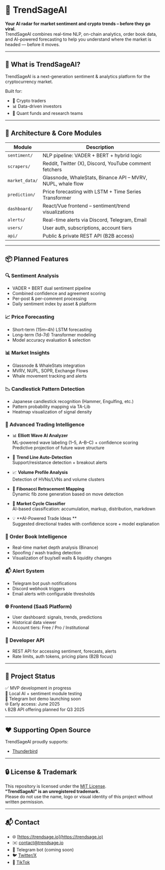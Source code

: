 # 🧠 TrendSageAI

**Your AI radar for market sentiment and crypto trends – before they go viral.**  
TrendSageAI combines real-time NLP, on-chain analytics, order book data, and AI-powered forecasting to help you understand where the market is headed — before it moves.

---

## 🚀 What is TrendSageAI?

TrendSageAI is a next-generation sentiment & analytics platform for the cryptocurrency market.

Built for:
- 🧠 Crypto traders
- 📊 Data-driven investors
- 🤖 Quant funds and research teams

---

## 🔧 Architecture & Core Modules

| Module             | Description |
|--------------------|-------------|
| `sentiment/`       | NLP pipeline: VADER + BERT + hybrid logic |
| `scrapers/`        | Reddit, Twitter (X), Discord, YouTube comment fetchers |
| `market_data/`     | Glassnode, WhaleStats, Binance API – MVRV, NUPL, whale flow |
| `prediction/`      | Price forecasting with LSTM + Time Series Transformer |
| `dashboard/`       | React/Vue frontend – sentiment/trend visualizations |
| `alerts/`          | Real-time alerts via Discord, Telegram, Email |
| `users/`           | User auth, subscriptions, account tiers |
| `api/`             | Public & private REST API (B2B access) |

---

## 📦 Planned Features

### 🔍 Sentiment Analysis
- VADER + BERT dual sentiment pipeline
- Combined confidence and agreement scoring
- Per-post & per-comment processing
- Daily sentiment index by asset & platform

### 📈 Price Forecasting
- Short-term (15m–4h) LSTM forecasting
- Long-term (1d–7d) Transformer modeling
- Model accuracy evaluation & selection

### 📊 Market Insights
- Glassnode & WhaleStats integration
- MVRV, NUPL, SOPR, Exchange Flows
- Whale movement tracking and alerts

### 📉 Candlestick Pattern Detection
- Japanese candlestick recognition (Hammer, Engulfing, etc.)
- Pattern probability mapping via TA-Lib
- Heatmap visualization of signal density

### 🧠 Advanced Trading Intelligence
- 📊 **Elliott Wave AI Analyzer**  
  ML-powered wave labeling (1–5, A–B–C) + confidence scoring  
  Predictive projection of future wave structure

- 📐 **Trend Line Auto-Detection**  
  Support/resistance detection + breakout alerts

- 📈 **Volume Profile Analysis**  
  Detection of HVNs/LVNs and volume clusters

- 🧮 **Fibonacci Retracement Mapping**  
  Dynamic fib zone generation based on move detection

- 🔄 **Market Cycle Classifier**  
  AI-based classification: accumulation, markup, distribution, markdown

- 💡 **AI-Powered Trade Ideas **  
  Suggested directional trades with confidence score + model explanation

### 📖 Order Book Intelligence
- Real-time market depth analysis (Binance)
- Spoofing / wash trading detection
- Visualization of buy/sell walls & liquidity changes

### 📬 Alert System
- Telegram bot push notifications
- Discord webhook triggers
- Email alerts with configurable thresholds

### 🌐 Frontend (SaaS Platform)
- User dashboard: signals, trends, predictions
- Historical data viewer
- Account tiers: Free / Pro / Institutional

### 🧰 Developer API
- REST API for accessing sentiment, forecasts, alerts
- Rate limits, auth tokens, pricing plans (B2B focus)

---

## 📌 Project Status

✅ MVP development in progress  
🧪 Local AI + sentiment module testing  
💬 Telegram bot demo launching soon  
🌐 Early access: June 2025  
📞 B2B API offering planned for Q3 2025

---

## ❤️ Supporting Open Source

TrendSageAI proudly supports:

- [Thunderbird](https://www.thunderbird.net)
---

## 🔒 License & Trademark

This repository is licensed under the [MIT License](LICENSE).  
**"TrendSageAI" is an unregistered trademark.**  
Please do not use the name, logo or visual identity of this project without written permission.

---

## 📬 Contact

- 🌐 [https://trendsage.io](https://trendsage.io)
- ✉️ contact@trendsage.io
- 💬 Telegram bot (coming soon)
- 🐦 [Twitter/X](https://x.com/TrendSage_Ofc)
- 🎵 [TikTok](https://www.tiktok.com/@trendsageai_official)
